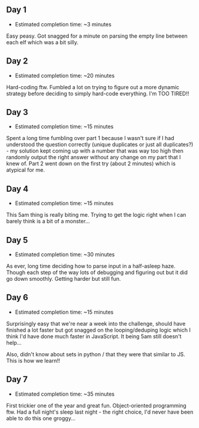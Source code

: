 ## Day 1

- Estimated completion time: ~3 minutes

Easy peasy. Got snagged for a minute on parsing the empty line between each elf which was a bit silly.

## Day 2

- Estimated completion time: ~20 minutes

Hard-coding ftw. Fumbled a lot on trying to figure out a more dynamic strategy before deciding to simply hard-code everything. I'm TOO TIRED!!

## Day 3

- Estimated completion time: ~15 minutes

Spent a long time fumbling over part 1 because I wasn't sure if I had understood the question correctly (unique duplicates or just all duplicates?) - my solution kept coming up with a number that was way too high then randomly output the right answer without any change on my part that I knew of. Part 2 went down on the first try (about 2 minutes) which is atypical for me.

## Day 4

- Estimated completion time: ~15 minutes

This 5am thing is really biting me. Trying to get the logic right when I can barely think is a bit of a monster...

## Day 5

- Estimated completion time: ~30 minutes

As ever, long time deciding how to parse input in a half-asleep haze. Though each step of the way lots of debugging and figuring out but it did go down smoothly. Getting harder but still fun.

## Day 6

- Estimated completion time: ~15 minutes

Surprisingly easy that we're near a week into the challenge, should have finished a lot faster but got snagged on the looping/deduping logic which I think I'd have done much faster in JavaScript. It being 5am still doesn't help...

Also, didn't know about sets in python / that they were that similar to JS. This is how we learn!!

## Day 7

- Estimated completion time: ~35 minutes

First trickier one of the year and great fun. Object-oriented programming ftw. Had a full night's sleep last night - the right choice, I'd never have been able to do this one groggy...